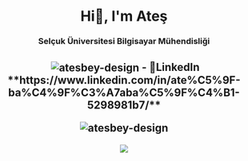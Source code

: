 <h1 align="center">Hi👋, I'm Ateş</h1>
<h3 align="center">Selçuk Üniversitesi Bilgisayar Mühendisliği</h3>

<h2 align="center">&nbsp;<img align="center" src="https://github-readme-stats.vercel.app/api?username=atesbey-design&show_icons=true&locale=en" alt="atesbey-design" />
- 💬LinkedIn  **https://www.linkedin.com/in/ate%C5%9F-ba%C4%9F%C3%A7aba%C5%9F%C4%B1-5298981b7/**
<p align="center"> <img src="https://komarev.com/ghpvc/?username=atesbey-design&label=Profile%20views&&theme=tokyonight" alt="atesbey-design" /> </p>
<p align="center"> <img src="https://github-readme-stats.vercel.app/api/top-langs/?username=atesbey-design&layout=compact&theme=tokyonight" /> </p>







